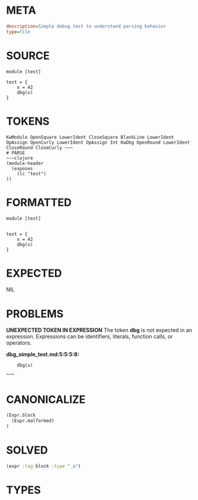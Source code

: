 # META
~~~ini
description=Simple debug test to understand parsing behavior
type=file
~~~
# SOURCE
~~~roc
module [test]

test = {
    x = 42
    dbg(x)
}
~~~
# TOKENS
~~~text
KwModule OpenSquare LowerIdent CloseSquare BlankLine LowerIdent OpAssign OpenCurly LowerIdent OpAssign Int KwDbg OpenRound LowerIdent CloseRound CloseCurly ~~~
# PARSE
~~~clojure
(module-header
  (exposes
    (lc "test")
))
~~~
# FORMATTED
~~~roc
module [test]


test = {
	x = 42
	dbg(x)
}
~~~
# EXPECTED
NIL
# PROBLEMS
**UNEXPECTED TOKEN IN EXPRESSION**
The token **dbg** is not expected in an expression.
Expressions can be identifiers, literals, function calls, or operators.

**dbg_simple_test.md:5:5:5:8:**
```roc
    dbg(x)
```
    ^^^


# CANONICALIZE
~~~clojure
(Expr.block
  (Expr.malformed)
)
~~~
# SOLVED
~~~clojure
(expr :tag block :type "_a")
~~~
# TYPES
~~~roc
~~~
